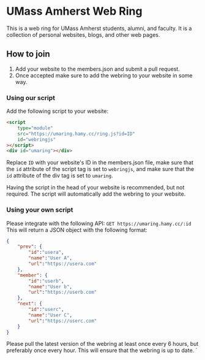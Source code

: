 # UMass Amherst Web Ring

This is a web ring for UMass Amherst students, alumni, and faculty.
It is a collection of personal websites, blogs, and other web pages.

## How to join
1. Add your website to the members.json and submit a pull request.
2. Once accepted make sure to add the webring to your website in some way.

### Using our script
Add the following script to your website:
```html
<script
    type="module"
    src="https://umaring.hamy.cc/ring.js?id=ID"
    id="webringjs"
></script>
<div id="umaring"></div>
```
Replace `ID` with your website's ID in the members.json file, make sure that the `id` attribute of the script tag is set to `webringjs`, and make sure that the `id` attribute of the div tag is set to `umaring`.

Having the script in the head of your website is recommended, but not required.
The script will automatically add the webring to your website.

### Using your own script
Please integrate with the following API:
`GET https://umaring.hamy.cc/:id`
This will return a JSON object with the following format:
```json
{
    "prev": {
        "id":"usera",
        "name":"User A",
        "url":"https://usera.com"
    },
    "member": {
        "id":"userb",
        "name":"User b",
        "url":"https://userb.com"
    },
    "next": {
        "id":"userc",
        "name":"User C",
        "url":"https://userc.com"
    }
}
```
Please pull the latest version of the webring at least once every 6 hours, but preferably once every hour. This will ensure that the webring is up to date.
`